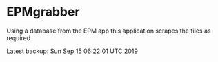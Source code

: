 # EPMgrabber
Using a database from the EPM app this application scrapes the files as required


Latest backup: Sun Sep 15 06:22:01 UTC 2019
